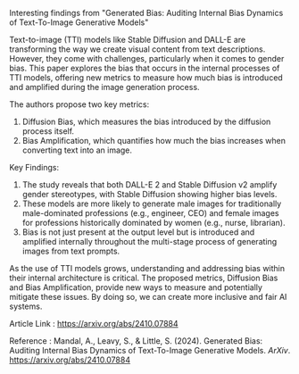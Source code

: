 
Interesting findings from "Generated Bias: Auditing Internal Bias Dynamics of Text-To-Image Generative Models"

Text-to-image (TTI) models like Stable Diffusion and DALL-E are transforming the way we create visual content from text descriptions. However, they come with challenges, particularly when it comes to gender bias. This paper explores the bias that occurs in the internal processes of TTI models, offering new metrics to measure how much bias is introduced and amplified during the image generation process.

The authors propose two key metrics:

1. Diffusion Bias, which measures the bias introduced by the diffusion process itself.
2. Bias Amplification, which quantifies how much the bias increases when converting text into an image.

Key Findings:

1)  The study reveals that both DALL-E 2 and Stable Diffusion v2 amplify gender stereotypes, with Stable Diffusion showing higher bias levels.
2)  These models are more likely to generate male images for traditionally male-dominated professions (e.g., engineer, CEO) and female images for professions historically dominated by women (e.g., nurse, librarian).
3)  Bias is not just present at the output level but is introduced and amplified internally throughout the multi-stage process of generating images from text prompts.

As the use of TTI models grows, understanding and addressing bias within their internal architecture is critical. The proposed metrics, Diffusion Bias and Bias Amplification, provide new ways to measure and potentially mitigate these issues. By doing so, we can create more inclusive and fair AI systems.

Article Link : https://arxiv.org/abs/2410.07884

Reference : Mandal, A., Leavy, S., & Little, S. (2024). Generated Bias: Auditing Internal Bias Dynamics of Text-To-Image Generative Models. _ArXiv_. https://arxiv.org/abs/2410.07884

